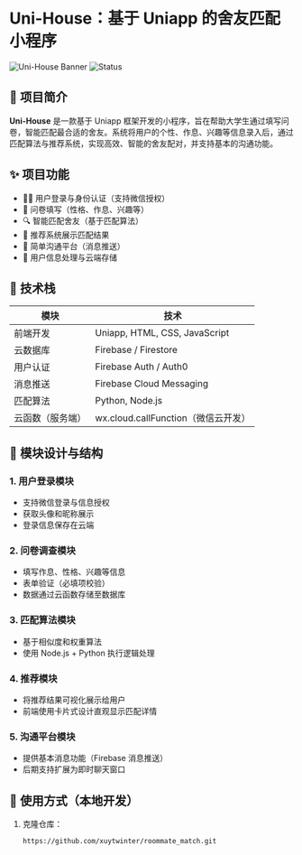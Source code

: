 # Uni-House：基于 Uniapp 的舍友匹配小程序

![Uni-House Banner](https://img.shields.io/badge/Platform-Uniapp-brightgreen)
![Status](https://img.shields.io/badge/Project-Completed-blue)

## 📌 项目简介

**Uni-House** 是一款基于 Uniapp 框架开发的小程序，旨在帮助大学生通过填写问卷，智能匹配最合适的舍友。系统将用户的个性、作息、兴趣等信息录入后，通过匹配算法与推荐系统，实现高效、智能的舍友配对，并支持基本的沟通功能。

## ✨ 项目功能

- 🧑‍💻 用户登录与身份认证（支持微信授权）
- 📄 问卷填写（性格、作息、兴趣等）
- 🔍 智能匹配舍友（基于匹配算法）
- 📢 推荐系统展示匹配结果
- 💬 简单沟通平台（消息推送）
- 🧠 用户信息处理与云端存储

## 🔧 技术栈

| 模块             | 技术                                |
| ---------------- | ----------------------------------- |
| 前端开发         | Uniapp, HTML, CSS, JavaScript       |
| 云数据库         | Firebase / Firestore                |
| 用户认证         | Firebase Auth / Auth0               |
| 消息推送         | Firebase Cloud Messaging            |
| 匹配算法         | Python, Node.js                     |
| 云函数（服务端） | wx.cloud.callFunction（微信云开发） |

## 🧩 模块设计与结构

### 1. 用户登录模块
- 支持微信登录与信息授权
- 获取头像和昵称展示
- 登录信息保存在云端

### 2. 问卷调查模块
- 填写作息、性格、兴趣等信息
- 表单验证（必填项校验）
- 数据通过云函数存储至数据库

### 3. 匹配算法模块
- 基于相似度和权重算法
- 使用 Node.js + Python 执行逻辑处理

### 4. 推荐模块
- 将推荐结果可视化展示给用户
- 前端使用卡片式设计直观显示匹配详情

### 5. 沟通平台模块
- 提供基本消息功能（Firebase 消息推送）
- 后期支持扩展为即时聊天窗口

## 🧪 使用方式（本地开发）

1. 克隆仓库：
   ```bash
   https://github.com/xuytwinter/roommate_match.git
